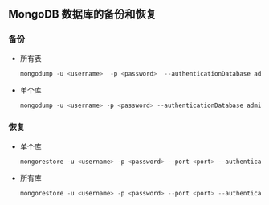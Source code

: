 ## MongoDB 数据库的备份和恢复

### 备份

- 所有表

  ```js
  mongodump -u <username>  -p <password>  --authenticationDatabase admin -h <dump ip> --port <port> -o D:\data\copy\dadadiu.cn
  ```

- 单个库

  ```js
  mongodump -u <username> -p <password> --authenticationDatabase admin -h <dump ip> --port <port>  -d todo -o D:\data\copy\dadadiu.cn
  ```

### 恢复

- 单个库

  ```js
  mongorestore -u <username> -p <password> --port <port> --authenticationDatabase admin -d todo D:\data\copy\dadadiu.cn\todo
  ```

- 所有库

  ```js
  mongorestore -u <username> -p <password> --port <port> --authenticationDatabase admin  D:\data\copy\dadadiu.cn
  ```
